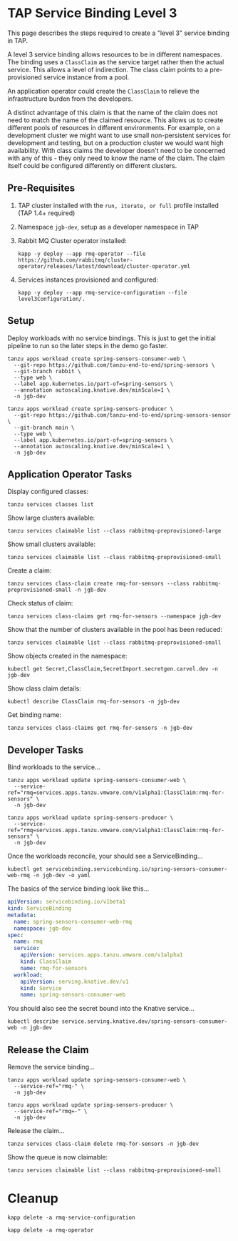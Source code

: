 # TAP Service Binding Level 3

This page describes the steps required to create a "level 3" service binding in TAP.

A level 3 service binding allows resources to be in different namespaces. The binding uses a `ClassClaim`
as the service target rather then the actual service. This allows a level of indirection. The class claim points to
a pre-provisioned service instance from a pool.

An application operator could create the `ClassClaim` to relieve the infrastructure burden from the developers.

A distinct advantage of this claim is that the name of the claim does not need to match the name of the
claimed resource. This allows us to create different pools of resources in different environments. For example,
on a development cluster we might want to use small non-persistent services for development and testing, but
on a production cluster we would want high availability. With class claims the developer doesn't need to
be concerned with any of this - they only need to know the name of the claim. The claim itself could be
configured differently on different clusters.

## Pre-Requisites

1. TAP cluster installed with the `run, iterate, or full` profile installed (TAP 1.4+ required)
2. Namespace `jgb-dev`, setup as a developer namespace in TAP
3. Rabbit MQ Cluster operator installed:

   ```shell
   kapp -y deploy --app rmq-operator --file https://github.com/rabbitmq/cluster-operator/releases/latest/download/cluster-operator.yml
   ```

4. Services instances provisioned and configured:

   ```shell
   kapp -y deploy --app rmq-service-configuration --file level3Configuration/.
   ```

## Setup

Deploy workloads with no service bindings. This is just to get the initial pipeline to run
so the later steps in the demo go faster.

```shell
tanzu apps workload create spring-sensors-consumer-web \
  --git-repo https://github.com/tanzu-end-to-end/spring-sensors \
  --git-branch rabbit \
  --type web \
  --label app.kubernetes.io/part-of=spring-sensors \
  --annotation autoscaling.knative.dev/minScale=1 \
  -n jgb-dev
```

```shell
tanzu apps workload create spring-sensors-producer \
  --git-repo https://github.com/tanzu-end-to-end/spring-sensors-sensor \
  --git-branch main \
  --type web \
  --label app.kubernetes.io/part-of=spring-sensors \
  --annotation autoscaling.knative.dev/minScale=1 \
  -n jgb-dev
```

## Application Operator Tasks

Display configured classes:
```shell
tanzu services classes list
```

Show large clusters available:
```shell
tanzu services claimable list --class rabbitmq-preprovisioned-large
```

Show small clusters available:
```shell
tanzu services claimable list --class rabbitmq-preprovisioned-small
```

Create a claim:
```shell
tanzu services class-claim create rmq-for-sensors --class rabbitmq-preprovisioned-small -n jgb-dev
```

Check status of claim:
```shell
tanzu services class-claims get rmq-for-sensors --namespace jgb-dev
```

Show that the number of clusters available in the pool has been reduced:
```shell
tanzu services claimable list --class rabbitmq-preprovisioned-small
```

Show objects created in the namespace:
```shell
kubectl get Secret,ClassClaim,SecretImport.secretgen.carvel.dev -n jgb-dev
```

Show class claim details:
```shell
kubectl describe ClassClaim rmq-for-sensors -n jgb-dev
```

Get binding name:
```shell
tanzu services class-claims get rmq-for-sensors -n jgb-dev
```

## Developer Tasks

Bind workloads to the service...
```shell
tanzu apps workload update spring-sensors-consumer-web \
  --service-ref="rmq=services.apps.tanzu.vmware.com/v1alpha1:ClassClaim:rmq-for-sensors" \
  -n jgb-dev
```

```shell
tanzu apps workload update spring-sensors-producer \
  --service-ref="rmq=services.apps.tanzu.vmware.com/v1alpha1:ClassClaim:rmq-for-sensors" \
  -n jgb-dev
```

Once the workloads reconcile, your should see a ServiceBinding...

```shell
kubectl get servicebinding.servicebinding.io/spring-sensors-consumer-web-rmq -n jgb-dev -o yaml
```

The basics of the service binding look like this...

```yaml
apiVersion: servicebinding.io/v1beta1
kind: ServiceBinding
metadata:
  name: spring-sensors-consumer-web-rmq
  namespace: jgb-dev
spec:
  name: rmq
  service:
    apiVersion: services.apps.tanzu.vmware.com/v1alpha1
    kind: ClassClaim
    name: rmq-for-sensors
  workload:
    apiVersion: serving.knative.dev/v1
    kind: Service
    name: spring-sensors-consumer-web
```

You should also see the secret bound into the Knative service...

```shell
kubectl describe service.serving.knative.dev/spring-sensors-consumer-web -n jgb-dev
```

## Release the Claim

Remove the service binding...

```shell
tanzu apps workload update spring-sensors-consumer-web \
  --service-ref="rmq-" \
  -n jgb-dev
```

```shell
tanzu apps workload update spring-sensors-producer \
  --service-ref="rmq=-" \
  -n jgb-dev
```

Release the claim...
```shell
tanzu services class-claim delete rmq-for-sensors -n jgb-dev
```

Show the queue is now claimable:
```shell
tanzu services claimable list --class rabbitmq-preprovisioned-small
```

# Cleanup

```shell
kapp delete -a rmq-service-configuration
```

```shell
kapp delete -a rmq-operator
```
